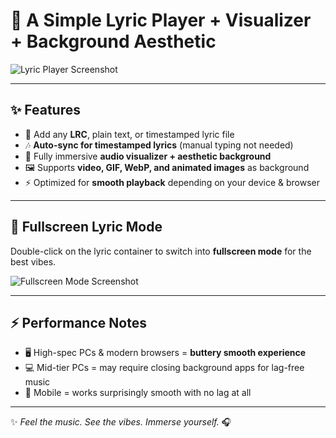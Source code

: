 # 🎵 A Simple Lyric Player + Visualizer + Background Aesthetic  

![Lyric Player Screenshot](https://github.com/user-attachments/assets/02db5f36-188c-4940-b3d5-9673247f7155)  

---

## ✨ Features
- 📂 Add any **LRC**, plain text, or timestamped lyric file  
- 🎶 **Auto-sync for timestamped lyrics** (manual typing not needed)  
- 🎨 Fully immersive **audio visualizer + aesthetic background**  
- 🖼️ Supports **video, GIF, WebP, and animated images** as background  
- ⚡ Optimized for **smooth playback** depending on your device & browser  

---

## 🌌 Fullscreen Lyric Mode
Double-click on the lyric container to switch into **fullscreen mode** for the best vibes.  

![Fullscreen Mode Screenshot](https://github.com/user-attachments/assets/c7a3b41f-4c68-4080-99ce-cb273f9528f7)  

---

## ⚡ Performance Notes
- 🖥️ High-spec PCs & modern browsers = **buttery smooth experience**  
- 💻 Mid-tier PCs = may require closing background apps for lag-free music  
- 📱 Mobile = works surprisingly smooth with no lag at all  

---

✨ *Feel the music. See the vibes. Immerse yourself.* 🎧
